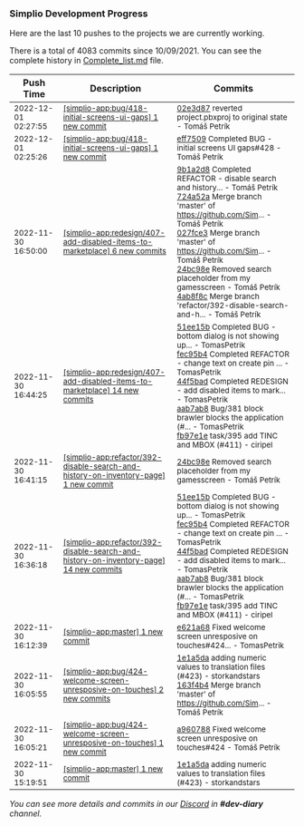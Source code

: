 
### Simplio Development Progress

Here are the last 10 pushes to the projects we are currently working.

There is a total of 4083 commits since 10/09/2021. You can see the complete history in
 [Complete_list.md](Complete_list.md) file.

| Push Time | Description | Commits |
| --- | --- | --- |
| <sub>2022-12-01 02:27:55</sub> | <sub>[[simplio-app:bug/418\-initial\-screens\-ui\-gaps] 1 new commit](https://github.com/SimplioOfficial/simplio-app/commit/02e3d879623423b044794e74a8c4964b2954a8fd)</sub> | <sub>[02e3d87](https://github.com/SimplioOfficial/simplio-app/commit/02e3d879623423b044794e74a8c4964b2954a8fd) reverted project.pbxproj to original state - Tomáš Petrík</sub> |
| <sub>2022-12-01 02:25:26</sub> | <sub>[[simplio-app:bug/418\-initial\-screens\-ui\-gaps] 1 new commit](https://github.com/SimplioOfficial/simplio-app/commit/eff75098e5b82a84392bb7bce986d1ec333be913)</sub> | <sub>[eff7509](https://github.com/SimplioOfficial/simplio-app/commit/eff75098e5b82a84392bb7bce986d1ec333be913) Completed BUG - initial screens UI gaps#428 - Tomáš Petrík</sub> |
| <sub>2022-11-30 16:50:00</sub> | <sub>[[simplio-app:redesign/407\-add\-disabled\-items\-to\-marketplace] 6 new commits](https://github.com/SimplioOfficial/simplio-app/compare/6e2b6d801748...c67a90722e03)</sub> | <sub>[9b1a2d8](https://github.com/SimplioOfficial/simplio-app/commit/9b1a2d80f57ac6fd57a8c1c1a671e2ac27d046e3) Completed REFACTOR - disable search and history... - Tomáš Petrík<br>[724a52a](https://github.com/SimplioOfficial/simplio-app/commit/724a52a4bf4134337433fd3f19bb67aa22f2b8dc) Merge branch 'master' of https://github.com/Sim... - Tomáš Petrík<br>[027fce3](https://github.com/SimplioOfficial/simplio-app/commit/027fce3cfc7a186d338d4af43f023947adf212cd) Merge branch 'master' of https://github.com/Sim... - Tomáš Petrík<br>[24bc98e](https://github.com/SimplioOfficial/simplio-app/commit/24bc98e19fa965a298e2022f16d0cfff8bcc035f) Removed search placeholder from my gamesscreen - Tomáš Petrík<br>[4ab8f8c](https://github.com/SimplioOfficial/simplio-app/commit/4ab8f8ca59931beaae18337afd51a0fc6c04c24a) Merge branch 'refactor/392-disable-search-and-h... - Tomáš Petrík</sub> |
| <sub>2022-11-30 16:44:25</sub> | <sub>[[simplio-app:redesign/407\-add\-disabled\-items\-to\-marketplace] 14 new commits](https://github.com/SimplioOfficial/simplio-app/compare/f42e10d7b069...6e2b6d801748)</sub> | <sub>[51ee15b](https://github.com/SimplioOfficial/simplio-app/commit/51ee15b9f0f95327313a6776004229ee21c157b6) Completed BUG - bottom dialog is not showing up... - TomasPetrik<br>[fec95b4](https://github.com/SimplioOfficial/simplio-app/commit/fec95b47801d9577f5895c7dab3f5ce6b621d89b) Completed REFACTOR - change text on create pin ... - TomasPetrik<br>[44f5bad](https://github.com/SimplioOfficial/simplio-app/commit/44f5badfa7ba1f192f95d57cf269e083ed77b32c) Completed REDESIGN - add disabled items to mark... - TomasPetrik<br>[aab7ab8](https://github.com/SimplioOfficial/simplio-app/commit/aab7ab8eeb4295070633ef188b7832123bd85639) Bug/381 block brawler blocks the application (#... - TomasPetrik<br>[fb97e1e](https://github.com/SimplioOfficial/simplio-app/commit/fb97e1ef6f540d68127260923d28b9cede9f8f64) task/395 add TINC and MBOX (#411) - ciripel</sub> |
| <sub>2022-11-30 16:41:15</sub> | <sub>[[simplio-app:refactor/392\-disable\-search\-and\-history\-on\-inventory\-page] 1 new commit](https://github.com/SimplioOfficial/simplio-app/commit/24bc98e19fa965a298e2022f16d0cfff8bcc035f)</sub> | <sub>[24bc98e](https://github.com/SimplioOfficial/simplio-app/commit/24bc98e19fa965a298e2022f16d0cfff8bcc035f) Removed search placeholder from my gamesscreen - Tomáš Petrík</sub> |
| <sub>2022-11-30 16:36:18</sub> | <sub>[[simplio-app:refactor/392\-disable\-search\-and\-history\-on\-inventory\-page] 14 new commits](https://github.com/SimplioOfficial/simplio-app/compare/724a52a4bf41...027fce3cfc7a)</sub> | <sub>[51ee15b](https://github.com/SimplioOfficial/simplio-app/commit/51ee15b9f0f95327313a6776004229ee21c157b6) Completed BUG - bottom dialog is not showing up... - TomasPetrik<br>[fec95b4](https://github.com/SimplioOfficial/simplio-app/commit/fec95b47801d9577f5895c7dab3f5ce6b621d89b) Completed REFACTOR - change text on create pin ... - TomasPetrik<br>[44f5bad](https://github.com/SimplioOfficial/simplio-app/commit/44f5badfa7ba1f192f95d57cf269e083ed77b32c) Completed REDESIGN - add disabled items to mark... - TomasPetrik<br>[aab7ab8](https://github.com/SimplioOfficial/simplio-app/commit/aab7ab8eeb4295070633ef188b7832123bd85639) Bug/381 block brawler blocks the application (#... - TomasPetrik<br>[fb97e1e](https://github.com/SimplioOfficial/simplio-app/commit/fb97e1ef6f540d68127260923d28b9cede9f8f64) task/395 add TINC and MBOX (#411) - ciripel</sub> |
| <sub>2022-11-30 16:12:39</sub> | <sub>[[simplio-app:master] 1 new commit](https://github.com/SimplioOfficial/simplio-app/commit/e621a68cd08e985781f7df65cdeb8321e4dd4523)</sub> | <sub>[e621a68](https://github.com/SimplioOfficial/simplio-app/commit/e621a68cd08e985781f7df65cdeb8321e4dd4523) Fixed welcome screen unresposive on touches#424... - TomasPetrik</sub> |
| <sub>2022-11-30 16:05:55</sub> | <sub>[[simplio-app:bug/424\-welcome\-screen\-unresposive\-on\-touches] 2 new commits](https://github.com/SimplioOfficial/simplio-app/compare/a96078839a61...163f4b448509)</sub> | <sub>[1e1a5da](https://github.com/SimplioOfficial/simplio-app/commit/1e1a5dac4c3b6323af832b5bc816632ef94f501f) adding numeric values to translation files (#423) - storkandstars<br>[163f4b4](https://github.com/SimplioOfficial/simplio-app/commit/163f4b44850962db1e900d9064e740f71613ddce) Merge branch 'master' of https://github.com/Sim... - Tomáš Petrík</sub> |
| <sub>2022-11-30 16:05:21</sub> | <sub>[[simplio-app:bug/424\-welcome\-screen\-unresposive\-on\-touches] 1 new commit](https://github.com/SimplioOfficial/simplio-app/commit/a96078839a614c46b9f4d6024d27e2555b12c483)</sub> | <sub>[a960788](https://github.com/SimplioOfficial/simplio-app/commit/a96078839a614c46b9f4d6024d27e2555b12c483) Fixed welcome screen unresposive on touches#424 - Tomáš Petrík</sub> |
| <sub>2022-11-30 15:19:51</sub> | <sub>[[simplio-app:master] 1 new commit](https://github.com/SimplioOfficial/simplio-app/commit/1e1a5dac4c3b6323af832b5bc816632ef94f501f)</sub> | <sub>[1e1a5da](https://github.com/SimplioOfficial/simplio-app/commit/1e1a5dac4c3b6323af832b5bc816632ef94f501f) adding numeric values to translation files (#423) - storkandstars</sub> |

_You can see more details and commits in our [Discord](https://discord.gg/aKhjuwZmdP) in **#dev-diary** channel._

